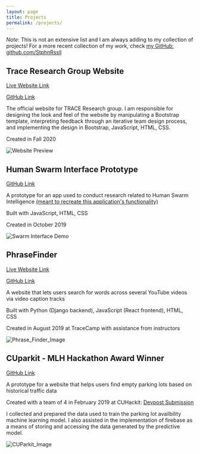 ```yaml
---
layout: page
title: Projects
permalink: /projects/
---
```



*Note*: This is not an extensive list and I am always adding to my collection of projects! For a more recent collection of my work, check [my GitHub: github.com/StphnRssll](https://github.com/StphnRssll)

## Trace Research Group Website
[Live Website Link](https://computing.clemson.edu/trace/)

[GitHub Link](https://github.com/StphnRssll/trace-lab-website)

The official website for TRACE Research group. I am responsible for designing the look and feel of the website by manipulating a Bootstrap template, interpreting feedback through an iterative team design process, and implementing the design in Bootstrap, JavaScript, HTML, CSS.

Created in Fall 2020

![Website Preview](https://i.ibb.co/yf6s9rX/trace-screenshot.png)


## Human Swarm Interface Prototype
[GitHub Link](https://github.com/StphnRssll/Swarm_Interface_Prototype)

A prototype for an app used to conduct research related to Human Swarm Intelligence [(meant to recreate this application's functionality)](https://i.imgur.com/4oXwM82.gif?noredirect)

Built with JavaScript, HTML, CSS

Created in October 2019

![Swarm Interface Demo](https://media.giphy.com/media/Rk1zBGIXaq5sYn2Clx/giphy.gif)

## PhraseFinder
[Live Website Link](https://phrasefinder.net/)

[GitHub Link](https://github.com/StphnRssll/PhraseFinder/)

A website that lets users search for words across several YouTube videos via video caption tracks

Built with Python (Django backend), JavaScript (React frontend), HTML, CSS

Created in August 2019 at TraceCamp with assistance from instructors

![Phrase_Finder_Image](https://camo.githubusercontent.com/92342db99dbaeb0e6a8d00de7a3615eea77d5ea9/68747470733a2f2f692e6962622e636f2f7274717a6871702f686f6d65706167652e706e67)

## CUparkit - MLH Hackathon Award Winner
[GitHub Link](https://github.com/CUparkit)

A prototype for a website that helps users find empty parking lots based on historical traffic data

Created with a team of 4 in February 2019 at CUHackit: [Devpost Submission](https://devpost.com/software/cuparkit)

I collected and prepared the data used to train the parking lot availbility machine learning model. I also assisted in the implementation of firebase as a means of storing and accessing the data generated by the predictive model.

![CUParkit_Image](https://i.ibb.co/jfWDgSK/2parkitscreenshots.png) 
